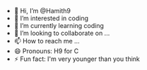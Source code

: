 - 👋 Hi, I’m @Hamith9
- 👀 I’m interested in coding
- 🌱 I’m currently learning coding
- 💞️ I’m looking to collaborate on ...
- 📫 How to reach me ...
- 😄 Pronouns: H9 for C
- ⚡ Fun fact: I'm very younger than you think

<!---
Hamith9/Hamith9 is a ✨ special ✨ repository because its `README.md` (this file) appears on your GitHub profile.
You can click the Preview link to take a look at your changes.
--->
